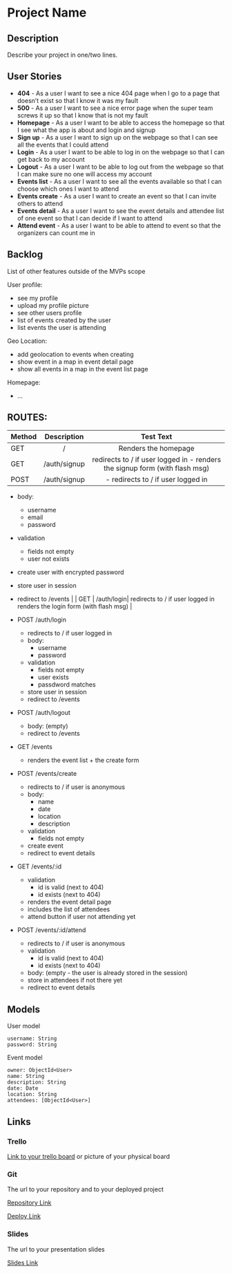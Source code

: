 # Project Name

## Description

Describe your project in one/two lines.
 
## User Stories

- **404** - As a user I want to see a nice 404 page when I go to a page that doesn’t exist so that I know it was my fault 
- **500** - As a user I want to see a nice error page when the super team screws it up so that I know that is not my fault
- **Homepage** - As a user I want to be able to access the homepage so that I see what the app is about and login and signup
- **Sign up** - As a user I want to sign up on the webpage so that I can see all the events that I could attend
- **Login** - As a user I want to be able to log in on the webpage so that I can get back to my account
- **Logout** - As a user I want to be able to log out from the webpage so that I can make sure no one will access my account
- **Events list** - As a user I want to see all the events available so that I can choose which ones I want to attend
- **Events create** - As a user I want to create an event so that I can invite others to attend
- **Events detail** - As a user I want to see the event details and attendee list of one event so that I can decide if I want to attend 
- **Attend event** - As a user I want to be able to attend to event so that the organizers can count me in

## Backlog

List of other features outside of the MVPs scope

User profile:
- see my profile
- upload my profile picture
- see other users profile
- list of events created by the user
- list events the user is attending

Geo Location:
- add geolocation to events when creating
- show event in a map in event detail page
- show all events in a map in the event list page

Homepage:
- ...


## ROUTES:

| Method      | Description | Test Text     |
| :---        |    :----:   |          :---: |
| GET         | /           | Renders the homepage   |
| GET         | /auth/signup| redirects to / if user logged in - renders the signup form (with flash msg) |
| POST        | /auth/signup|   - redirects to / if user logged in
  - body:
    - username
    - email
    - password
  - validation
    - fields not empty
    - user not exists
  - create user with encrypted password
  - store user in session
  - redirect to /events |
| GET         | /auth/login|   redirects to / if user logged in
  renders the login form (with flash msg)  |

- POST /auth/login
  - redirects to / if user logged in
  - body:
    - username
    - password
  - validation
    - fields not empty
    - user exists
    - passdword matches
  - store user in session
  - redirect to /events
- POST /auth/logout
  - body: (empty)
  - redirect to /events

- GET /events
  - renders the event list + the create form
- POST /events/create 
  - redirects to / if user is anonymous
  - body: 
    - name
    - date
    - location
    - description
  - validation
    - fields not empty
  - create event
  - redirect to event details
- GET /events/:id
  - validation
    - id is valid (next to 404)
    - id exists (next to 404)
  - renders the event detail page
  - includes the list of attendees
  - attend button if user not attending yet
- POST /events/:id/attend 
  - redirects to / if user is anonymous
  - validation
    - id is valid (next to 404)
    - id exists (next to 404)
  - body: (empty - the user is already stored in the session)
  - store in attendees if not there yet
  - redirect to event details

## Models

User model
 
```
username: String
password: String
```

Event model

```
owner: ObjectId<User>
name: String
description: String
date: Date
location: String
attendees: [ObjectId<User>]
``` 

## Links

### Trello

[Link to your trello board](https://trello.com) or picture of your physical board

### Git

The url to your repository and to your deployed project

[Repository Link](http://github.com)

[Deploy Link](http://heroku.com)

### Slides

The url to your presentation slides

[Slides Link](http://slides.com)


